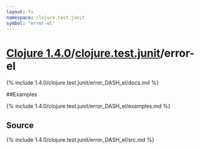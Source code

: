 ```yaml
---
layout: fn
namespace: clojure.test.junit
symbol: "error-el"
---
```


# [Clojure 1.4.0](../../)/[clojure.test.junit](../)/error-el

{% include 1.4.0/clojure.test.junit/error_DASH_el/docs.md %}

##Examples

{% include 1.4.0/clojure.test.junit/error_DASH_el/examples.md %}
## Source
{% include 1.4.0/clojure.test.junit/error_DASH_el/src.md %}

